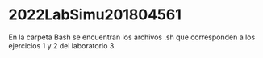 # 2022LabSimu201804561
En la carpeta Bash se encuentran los archivos .sh que corresponden a los ejercicios 1 y 2 del laboratorio 3.
